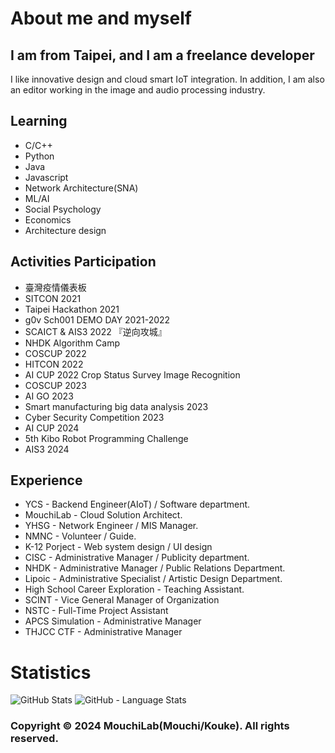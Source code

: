 # About me and myself

## I am from Taipei, and I am a freelance developer
I like innovative design and cloud smart IoT integration. In addition, I am also an editor working in the image and audio processing industry.

## Learning
  
- C/C++
- Python
- Java
- Javascript
- Network Architecture(SNA)
- ML/AI
- Social Psychology
- Economics
- Architecture design

  
## Activities Participation
  
- 臺灣疫情儀表板
- SITCON 2021
- Taipei Hackathon 2021
- g0v Sch001 DEMO DAY 2021-2022
- SCAICT & AIS3 2022 『逆向攻城』
- NHDK Algorithm Camp
- COSCUP 2022
- HITCON 2022
- AI CUP 2022 Crop Status Survey Image Recognition
- COSCUP 2023
- AI GO 2023
- Smart manufacturing big data analysis 2023
- Cyber Security Competition 2023
- AI CUP 2024
- 5th Kibo Robot Programming Challenge
- AIS3 2024

## Experience

- YCS - Backend Engineer(AIoT) / Software department.
- MouchiLab - Cloud Solution Architect.
- YHSG - Network Engineer / MIS Manager.
- NMNC - Volunteer / Guide.
- K-12 Porject - Web system design / UI design
- CISC - Administrative Manager / Publicity department.
- NHDK - Administrative Manager / Public Relations Department.
- Lipoic - Administrative Specialist / Artistic Design Department.
- High School Career Exploration - Teaching Assistant.
- SCINT - Vice General Manager of Organization
- NSTC - Full-Time Project Assistant
- APCS Simulation - Administrative Manager
- THJCC CTF - Administrative Manager

# Statistics
  
![GitHub Stats](https://github-readme-stats.vercel.app/api?username=kouke0638&layout=compact&theme=vue-dark)
![GitHub - Language Stats](https://github-readme-stats.vercel.app/api/top-langs/?username=kouke0638&layout=compact&theme=vue-dark)
  
  
### Copyright © 2024 MouchiLab(Mouchi/Kouke). All rights reserved.
